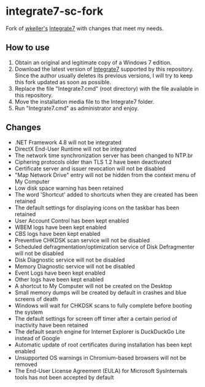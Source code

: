 # integrate7-sc-fork
Fork of [wkeller's](https://forums.mydigitallife.net/members/wkeller.190847) [Integrate7](https://forums.mydigitallife.net/threads/integrate7-script-%E2%80%93-automatically-slipstream-updates-and-drivers-up-to-08-2023.78722) with changes that meet my needs.

## How to use
1. Obtain an original and legitimate copy of a Windows 7 edition.
2. Download the latest version of [Integrate7](https://forums.mydigitallife.net/threads/integrate7-script-%E2%80%93-automatically-slipstream-updates-and-drivers-up-to-08-2023.78722) supported by this repository. Since the author usually deletes its previous versions, I will try to keep this fork updated as soon as possible.
3. Replace the file "Integrate7.cmd" (root directory) with the file available in this repository.
4. Move the installation media file to the Integrate7 folder.
5. Run "Integrate7.cmd" as administrator and enjoy.

## Changes
- .NET Framework 4.8 will not be integrated
- DirectX End-User Runtime will not be integrated
- The network time synchronization server has been changed to NTP.br
- Ciphering protocols older than TLS 1.2 have been deactivated
- Certificate server and issuer revocation will not be disabled
- "Map Network Drive" entry will not be hidden from the context menu of My Computer
- Low disk space warning has been retained
- The word 'Shortcut' added to shortcuts when they are created has been retained
- The default settings for displaying icons on the taskbar has been retained
- User Account Control has been kept enabled
- WBEM logs have been kept enabled
- CBS logs have been kept enabled
- Preventive CHKDSK scan service will not be disabled
- Scheduled defragmentation/optimization service of Disk Defragmenter will not be disabled
- Disk Diagnostic service will not be disabled
- Memory Diagnostic service will not be disabled
- Event Logs have been kept enabled
- Other logs have been kept enabled
- A shortcut to My Computer will not be created on the Desktop
- Small memory dumps will be created by default in crashes and blue screens of death
- Windows will wait for CHKDSK scans to fully complete before booting the system
- The default settings for screen off timer after a certain period of inactivity have been retained
- The default search engine for Internet Explorer is DuckDuckGo Lite instead of Google
- Automatic update of root certificates during installation has been kept enabled
- Unsupported OS warnings in Chromium-based browsers will not be removed
- The End-User License Agreement (EULA) for Microsoft SysInternals tools has not been accepted by default
